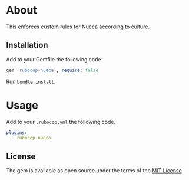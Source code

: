 # About

This enforces custom rules for Nueca according to culture.

## Installation

Add to your Gemfile the following code.

```ruby
gem 'rubocop-nueca', require: false
```

Run `bundle install`.

# Usage

Add to your `.rubocop.yml` the following code.

```yaml
plugins:
  - rubocop-nueca
```

## License

The gem is available as open source under the terms of the [MIT License](https://opensource.org/licenses/MIT).
